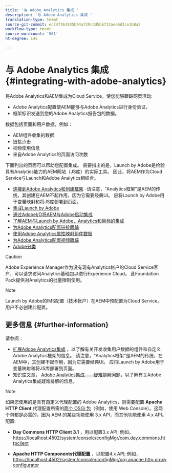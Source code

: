 ```yaml
---
title: '与 Adobe Analytics 集成 '
description: '与 Adobe Analytics 集成 '
translation-type: tm+mt
source-git-commit: ec747361935b94a729cdd5b6712aee6d3ce1b8a2
workflow-type: tm+mt
source-wordcount: '561'
ht-degree: 14%

---
```



# 与 Adobe Analytics 集成{#integrating-with-adobe-analytics}

将Adobe Analytics和AEM集成为Cloud Service，使您能够跟踪网页活动:

* Adobe Analytics配置使AEM能够与Adobe Analytics进行身份验证。
* 框架标识发送到您的Adobe Analytics报告包的数据。

数据包括页面和用户数据，例如：

* AEM组件收集的数据
* 链接点击
* 视频使用信息
* 来自Adobe Analytics的页面访问次数

下面列出的页面可以帮助您配置集成。 需要指出的是，Launch by Adobe是检验具有Analytics能力的AEM网站（JS库）的实际工具。 因此，将AEM作为Cloud Service与Launch和Adobe Analytics相结合。

* [连接到Adobe Analytics和创建框架](https://docs.adobe.com/content/help/en/experience-manager-65/administering/integration/adobeanalytics-connect.html) -请注意，“Analytics框架”是AEM的传统，其创建在AEM不起作用，因为它需要经典UI。 应将Launch by Adobe用于变量映射和将JS库部署到页面。
* [集成Launch by Adobe](https://docs.adobe.com/content/help/en/experience-manager-learn/sites/integrations/adobe-launch-integration-tutorial-understand.html)
* [通过AdobeI/O将AEM与Adobe启动集成](https://helpx.adobe.com/experience-manager/using/aem_launch_adobeio_integration.html)
* [了解AEM与Launch by Adobe、Analytics和目标的集成](https://helpx.adobe.com/experience-manager/kt/integration/using/aem-launch-integration-tutorial-understand.html)
* [为Adobe Analytics配置链接跟踪](https://docs.adobe.com/content/help/en/experience-manager-65/administering/integration/adobeanalytics-link.html)
* [使用Adobe Analytics属性映射组件数据](https://docs.adobe.com/content/help/en/experience-manager-65/administering/integration/adobeanalytics-mapping.html)
* [为Adobe Analytics配置视频跟踪](https://docs.adobe.com/content/help/en/experience-manager-65/administering/integration/adobeanalytics-video.html)
* [Adobe分类](https://docs.adobe.com/content/help/en/experience-manager-65/administering/integration/adobeanalytics-classifications.html)

>[!CAUTION]
>
>Adobe Experience Manager作为没有现有Analytics帐户的Cloud Service客户，可以请求访问Analytics基础包以进行Experience Cloud。  此Foundation Pack提供对Analytics的批量限制使用。

>[!NOTE]
>
>Launch by Adobe的IMS配置（技术帐户）在AEM中预配置为Cloud Service。 用户不必创建此配置。

## 更多信息 {#further-information}

请参阅：

* [扩展Adobe Analytics集成](https://docs.adobe.com/content/help/en/experience-manager-65/developing/extending-aem/extending-analytics/extending-analytics.html) ，以了解有关开发收集用户数据的组件和自定义Adobe Analytics框架的信息。 请注意，“Analytics框架”是AEM的传统，在AEM中，其创建不起作用，因为它需要经典UI。 应将Launch by Adobe用于变量映射和将JS库部署到页面。
* 知识库文章， [Adobe Analytics集成——疑难排解问题](https://helpx.adobe.com/experience-manager/kb/sitecatalystintegrationtroubleshooting.html)，以了解有关Adobe Analytics集成疑难排解的信息。

>[!NOTE]
>
>如果您使用的是具有自定义代理配置的 Adobe Analytics，则需要配置 **Apache HTTP Client** 代理配置所需的[两个 OSGi 包](https://docs.adobe.com/content/help/zh-Hans/experience-manager-65/deploying/configuring/configuring-osgi.html)（例如，使用 Web Console）。这两个包都是必需的，因为 AEM 的某些功能使用 3.x API，而其他功能使用 4.x API。配置:
>
>* **Day Commons HTTP Client 3.1** ，用以配置3.x API;
>  例如， [https://localhost:4502/system/console/configMgr/com.day.commons.httpclient](https://localhost:4502/system/console/configMgr/com.day.commons.httpclient)
>
>* **Apache HTTP Components代理配置** ，以配置4.x API;
>  例如， [https://localhost:4502/system/console/configMgr/org.apache.http.proxyconfigurator](https://localhost:4502/system/console/configMgr/org.apache.http.proxyconfigurator)
>



